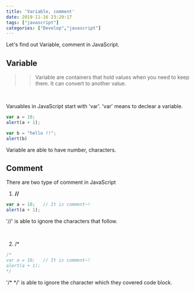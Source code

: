 ```yaml
---
title: 'Variable, comment'
date: 2019-11-16 23:29:17
tags: ["javascript"]
categories: ["Develop","javascript"]
---
```


Let's find out Variable, comment in JavaScript.
<!-- more -->

## Variable
>> Variable are containers that hold values when you need to keep them.
>> It can convert to another value.

<br/>

Varuables in JavaScript start with 'var'.
'var' means to declear a variable.


~~~JavaScript
var a = 10;
alert(a + 1);

var b = "hello !!";
alert(b)
~~~

Variable are able to have number, characters.

## Comment

There are two type of comment in JavaScript

1. __//__
~~~JavaScript
var a = 10;   // It is comment~!
alert(a + 1);
~~~

'//' is able to ignore the characters that follow.


<br/>

2. /*
~~~JavaScript
/*
var a = 10;   // It is comment~!
alert(a + 1);
*/
~~~
'/* */' is able to ignore the character which they covered code block.
